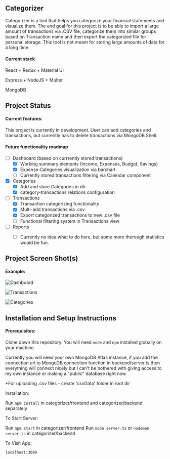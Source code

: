 ## Categorizer


Categorizer is a tool that helps you categorize your financial statements and visualize them. The end goal for this project is to be able to import a large amount of transactions via .CSV file, categorize them into similar groups based on Transaction name and then export the categorized file for personal storage. This tool is not meant for storing large amounts of data for a long time.

#### Current stack

React + Redux + Material UI 

Express + NodeJS + Multer

MongoDB


## Project Status

#### Current features:

This project is currently in development. User can add categories and transactions, but currently has to delete transactions via MongoDB Shell.

#### Future functionality roadmap
- [ ] Dashboard (based on currrently stored transactions)
    - [x] Working summary elements (Income, Expenses, Budget, Savings)
    - [x] Expense Categories visualization via barchart
    - [ ] Currently stored transactions filtering via Calendar component
- [x] Categories
    - [x] Add and store Categories in db
    - [x] category-transactions relations configuration
- [ ] Transactions
    - [x] Transaction categorizing functionality
    - [x] Multi-add transactions via .csv
    - [x] Export categorized transactions to new .csv file
    - [ ] Functional filtering system in Transactions view
- [ ] Reports
    - [ ] Currently no idea what to do here, but some more thorough statistics would be fun.
        



## Project Screen Shot(s)

#### Example:   

![Dashboard](https://i.ibb.co/g6YQ5Kx/dashboard.png)

![Transactions](https://i.ibb.co/k35gxZJ/transactions.png)

![Categories](https://i.ibb.co/SmXwjTL/categories.png)

## Installation and Setup Instructions

#### Prerequisites:  

Clone down this repository. You will need `node` and `npm` installed globally on your machine.

Currently you will need your own MongoDB Atlas instance, if you add the connection url to MongoDB connection function in backend/server.ts then everything will connect nicely but I can't be bothered with giving access to my own instance or making a "public" database right now.

*For uploading .csv files - create 'csvData' folder in root dir

Installation:

Run  `npm install` in categorizer/frontend and categorizer/backend separately

To Start Server:

Run `npm start` in categorizer/frontend
Run `node server.ts` or `nodemon server.ts` in categorizer/backend

To Visit App:

`localhost:3000`  
